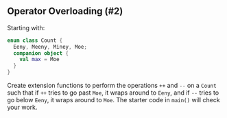 ## Operator Overloading (#2)

Starting with:

```kotlin
enum class Count {
  Eeny, Meeny, Miney, Moe;
  companion object {
    val max = Moe
  }
}
```

Create extension functions to perform the operations `++` and `--` on a `Count`
such that if `++` tries to go past `Moe`, it wraps around to `Eeny`, and if
`--` tries to go below `Eeny`, it wraps around to `Moe`. The starter code
in `main()` will check your work.